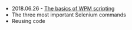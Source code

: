 - 2018.06.26 - [The basics of WPM scripting](posts/0-basics.md)
- The three most important Selenium commands
- Reusing code
